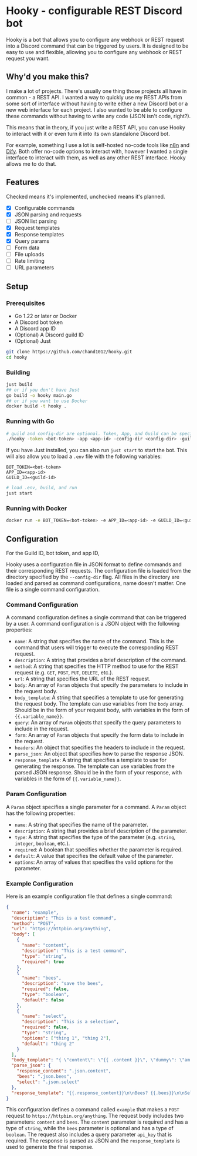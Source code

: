 # Hooky - configurable REST Discord bot

Hooky is a bot that allows you to configure any webhook or REST request into a Discord command that can be triggered by users. It is designed to be easy to use and flexible, allowing you to configure any webhook or REST request you want.

## Why'd you make this?

I make a lot of projects. There's usually one thing those projects all have in common - a REST API. I wanted a way to quickly use my REST APIs from some sort of interface without having to write either a new Discord bot or a new web interface for each project. I also wanted to be able to configure these commands without having to write any code (JSON isn't code, right?).

This means that in theory, if you just write a REST API, you can use Hooky to interact with it or even turn it into its own standalone Discord bot.

For example, something I use a lot is self-hosted no-code tools like [n8n](https://n8n.io) and [Dify](https://github.com/langgenius/dify). Both offer no-code options to interact with, however I wanted a single interface to interact with them, as well as any other REST interface. Hooky allows me to do that.

## Features

Checked means it's implemented, unchecked means it's planned.

- [x] Configurable commands
- [x] JSON parsing and requests
- [ ] JSON list parsing
- [x] Request templates
- [x] Response templates
- [x] Query params
- [ ] Form data
- [ ] File uploads
- [ ] Rate limiting
- [ ] URL parameters

## Setup

### Prerequisites
- Go 1.22 or later or Docker
- A Discord bot token
- A Discord app ID
- (Optional) A Discord guild ID
- (Optional) Just

```bash
git clone https://github.com/chand1012/hooky.git
cd hooky
```

### Building
```bash
just build
## or if you don't have Just
go build -o hooky main.go
## or if you want to use Docker
docker build -t hooky .
```

### Running with Go
```bash
# guild and config-dir are optional. Token, App, and Guild can be specified via flags or environment variables.
./hooky -token <bot-token> -app <app-id> -config-dir <config-dir> -guild <guild-id>
```

If you have Just installed, you can also run `just start` to start the bot. This will also allow you to load a `.env` file with the following variables:
```
BOT_TOKEN=<bot-token>
APP_ID=<app-id>
GUILD_ID=<guild-id>
```

```bash
# load .env, build, and run
just start
```

### Running with Docker
```bash
docker run -e BOT_TOKEN=<bot-token> -e APP_ID=<app-id> -e GUILD_ID=<guild-id> -v /path/to/config:/app/config hooky
```

## Configuration

For the Guild ID, bot token, and app ID, 

Hooky uses a configuration file in JSON format to define commands and their corresponding REST requests. The configuration file is loaded from the directory specified by the `--config-dir` flag. All files in the directory are loaded and parsed as command configurations, name doesn't matter. One file is a single command configuration.

### Command Configuration

A command configuration defines a single command that can be triggered by a user. A command configuration is a JSON object with the following properties:

* `name`: A string that specifies the name of the command. This is the command that users will trigger to execute the corresponding REST request.
* `description`: A string that provides a brief description of the command.
* `method`: A string that specifies the HTTP method to use for the REST request (e.g. `GET`, `POST`, `PUT`, `DELETE`, etc.).
* `url`: A string that specifies the URL of the REST request.
* `body`: An array of `Param` objects that specify the parameters to include in the request body.
* `body_template`: A string that specifies a template to use for generating the request body. The template can use variables from the `body` array. Should be in the form of your request body, with variables in the form of `{{.variable_name}}`.
* `query`: An array of `Param` objects that specify the query parameters to include in the request.
* `form`: An array of `Param` objects that specify the form data to include in the request.
* `headers`: An object that specifies the headers to include in the request.
* `parse_json`: An object that specifies how to parse the response JSON.
* `response_template`: A string that specifies a template to use for generating the response. The template can use variables from the parsed JSON response. Should be in the form of your response, with variables in the form of `{{.variable_name}}`.

### Param Configuration

A `Param` object specifies a single parameter for a command. A `Param` object has the following properties:

* `name`: A string that specifies the name of the parameter.
* `description`: A string that provides a brief description of the parameter.
* `type`: A string that specifies the type of the parameter (e.g. `string`, `integer`, `boolean`, etc.).
* `required`: A boolean that specifies whether the parameter is required.
* `default`: A value that specifies the default value of the parameter.
* `options`: An array of values that specifies the valid options for the parameter.

### Example Configuration

Here is an example configuration file that defines a single command:
```json
{
  "name": "example",
  "description": "This is a test command",
  "method": "POST",
  "url": "https://httpbin.org/anything",
  "body": [
    {
      "name": "content",
      "description": "This is a test command",
      "type": "string",
      "required": true
    },
    {
      "name": "bees",
      "description": "save the bees",
      "required": false,
      "type": "boolean",
      "default": false
    },
    {
      "name": "select",
      "description": "This is a selection",
      "required": false,
      "type": "string",
      "options": ["thing 1", "thing 2"],
      "default": "thing 2"
    }
  ],
  "body_template": "{ \"content\": \"{{ .content }}\", \"dummy\": \"am dummy\", \"bees\": \"{{ .bees }}\", \"select\": \"{{.select}}\" }",
  "parse_json": {
    "response_content": ".json.content",
    "bees": ".json.bees",
    "select": ".json.select"
  },
  "response_template": "{{.response_content}}\n\nBees? {{.bees}}\n\nSelection: {{.select}}"
}

```
This configuration defines a command called `example` that makes a `POST` request to `https://httpbin.org/anything`. The request body includes two parameters: `content` and `bees`. The `content` parameter is required and has a type of `string`, while the `bees` parameter is optional and has a type of `boolean`. The request also includes a query parameter `api_key` that is required. The response is parsed as JSON and the `response_template` is used to generate the final response.
